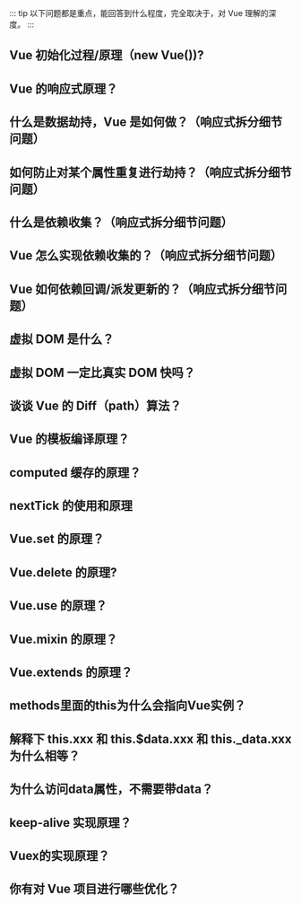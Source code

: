 ::: tip
以下问题都是重点，能回答到什么程度，完全取决于，对 Vue 理解的深度。
:::

## Vue 初始化过程/原理（new Vue())?

## Vue 的响应式原理？

## 什么是数据劫持，Vue 是如何做？（响应式拆分细节问题）

## 如何防止对某个属性重复进行劫持？（响应式拆分细节问题）

## 什么是依赖收集？（响应式拆分细节问题）

## Vue 怎么实现依赖收集的？（响应式拆分细节问题）

## Vue 如何依赖回调/派发更新的？（响应式拆分细节问题）

## 虚拟 DOM 是什么？

## 虚拟 DOM 一定比真实 DOM 快吗？

## 谈谈 Vue 的 Diff（path）算法？

## Vue 的模板编译原理？

## computed 缓存的原理？

## nextTick 的使用和原理

## Vue.set 的原理？

## Vue.delete 的原理?

## Vue.use 的原理？

## Vue.mixin 的原理？

## Vue.extends 的原理？

## methods里面的this为什么会指向Vue实例？

## 解释下 this.xxx 和 this.$data.xxx 和 this.\_data.xxx 为什么相等？

## 为什么访问data属性，不需要带data？

## keep-alive 实现原理？

## Vuex的实现原理？

## 你有对 Vue 项目进行哪些优化？

